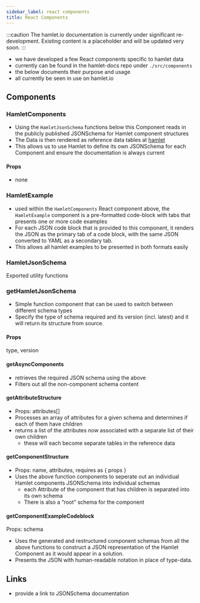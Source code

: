 ```yaml
---
sidebar_label: react components
title: React Components
---
```

:::caution
The hamlet.io documentation is currently under significant re-development. Existing content is a placeholder and will be updated very soon.
:::

* we have developed a few React components specific to hamlet data
* currently can be found in the hamlet-docs repo under `./src/components`
* the below documents their purpose and usage
* all currently be seen in use on hamlet.io

## Components

### HamletComponents

* Using the `HamletJsonSchema` functions below this Component reads in the publicly published JSONSchema for Hamlet component structures
* The Data is then rendered as reference data tables at [hamlet](https://hamlet.io/reference)
* This allows us to use Hamlet to define its own JSONSchema for each Component and ensure the documentation is always current

#### Props

* none

### HamletExample

* used within the `HamletComponents` React component above, the `HamletExample` component is a pre-formatted code-block with tabs that presents one or more code examples
* For each JSON code block that is provided to this component, it renders the JSON as the primary tab of a code block, with the same JSON converted to YAML as a secondary tab.
* This allows all hamlet examples to be presented in both formats easily

### HamletJsonSchema

Exported utility functions

### getHamletJsonSchema

* Simple function component that can be used to switch between different schema types
* Specify the type of schema required and its version (incl. latest) and it will return its structure from source.

#### Props

type, version

#### getAsyncComponents

* retrieves the required JSON schema using the above
* Filters out all the non-component schema content

#### getAttributeStructure

* Props: attributes[]
* Processes an array of attributes for a given schema and determines if each of them have children
* returns a list of the attributes now associated with a separate list of their own children
  * these will each become separate tables in the reference data

#### getComponentStructure

* Props: name, attributes, requires as { props }
* Uses the above function components to seperate out an individual Hamlet components JSONSchema into individual schemas
  * each Attribute of the component that has children is separated into its own schema
  * There is also a “root” schema for the component

#### getComponentExampleCodeblock

Props: schema

* Uses the generated and restructured component schemas from all the above functions to construct a JSON representation of the Hamlet Component as it would appear in a solution.
* Presents the JSON with human-readable notation in place of type-data.

## Links

* provide a link to JSONSchema documentation
